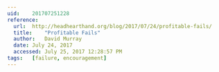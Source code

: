 ```yaml
---
uid:	201707251228
reference:
  url:	http://headhearthand.org/blog/2017/07/24/profitable-fails/
  title:	"Profitable Fails"
  author:	David Murray
  date:	July 24, 2017
  accessed:	July 25, 2017 12:28:57 PM
tags:	[failure, encouragement]
---
```

